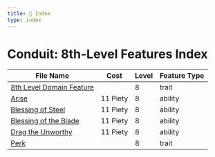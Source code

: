 ```yaml
---
title: 📑 Index
type: index
---
```


# Conduit: 8th-Level Features Index

| File Name                                                     | Cost     | Level | Feature Type |
| ------------------------------------------------------------- | -------- | ----- | ------------ |
| [8th Level Domain Feature](../8th%20Level%20Domain%20Feature) |          | 8     | trait        |
| [Arise](../Arise)                                             | 11 Piety | 8     | ability      |
| [Blessing of Steel](../Blessing%20of%20Steel)                 | 11 Piety | 8     | ability      |
| [Blessing of the Blade](../Blessing%20of%20the%20Blade)       | 11 Piety | 8     | ability      |
| [Drag the Unworthy](../Drag%20the%20Unworthy)                 | 11 Piety | 8     | ability      |
| [Perk](../Perk)                                               |          | 8     | trait        |
